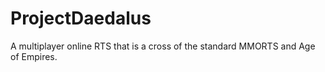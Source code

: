# ProjectDaedalus
A multiplayer online RTS that is a cross of the standard MMORTS and Age of Empires.
